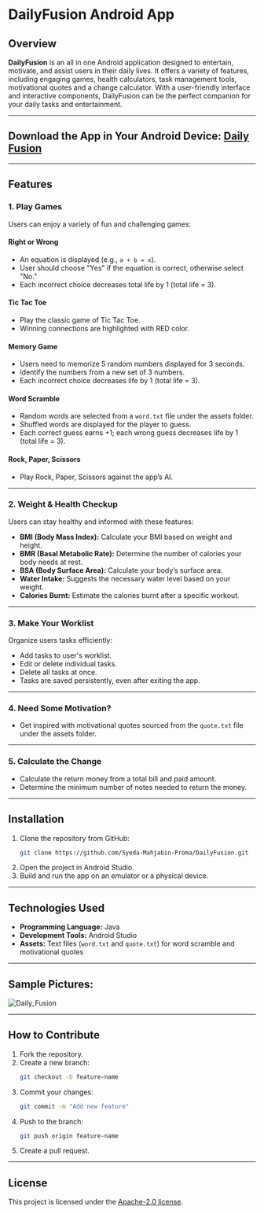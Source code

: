 # DailyFusion Android App

## Overview
**DailyFusion** is an all in one Android application designed to entertain, motivate, and assist users in their daily lives. It offers a variety of features, 
including engaging games, health calculators, task management tools, motivational quotes and a change calculator. With a user-friendly interface and 
interactive components, DailyFusion can be the perfect companion for your daily tasks and entertainment.

---
## Download the App in Your Android Device: [Daily Fusion](https://drive.google.com/file/d/1wxX5On6WF2_DfcZLaUkiPPRCi8Kh3pZY/view?usp=sharing)
---

## Features

### 1. Play Games
Users can enjoy a variety of fun and challenging games:

#### **Right or Wrong**
- An equation is displayed (e.g., `a + b = x`).
- User should choose "Yes" if the equation is correct, otherwise select "No."
- Each incorrect choice decreases total life by 1 (total life = 3).

#### **Tic Tac Toe**
- Play the classic game of Tic Tac Toe.
- Winning connections are highlighted with RED color.

#### **Memory Game**
- Users need to memorize 5 random numbers displayed for 3 seconds.
- Identify the numbers from a new set of 3 numbers.
- Each incorrect choice decreases life by 1 (total life = 3).

#### **Word Scramble**
- Random words are selected from a `word.txt` file under the assets folder.
- Shuffled words are displayed for the player to guess.
- Each correct guess earns +1; each wrong guess decreases life by 1 (total life = 3).

#### **Rock, Paper, Scissors**
- Play Rock, Paper, Scissors against the app’s AI.

---

### 2. Weight & Health Checkup
Users can stay healthy and informed with these features:
- **BMI (Body Mass Index):** Calculate your BMI based on weight and height.
- **BMR (Basal Metabolic Rate):** Determine the number of calories your body needs at rest.
- **BSA (Body Surface Area):** Calculate your body’s surface area.
- **Water Intake:** Suggests the necessary water level based on your weight.
- **Calories Burnt:** Estimate the calories burnt after a specific workout.

---

### 3. Make Your Worklist
Organize users tasks efficiently:
- Add tasks to user's worklist.
- Edit or delete individual tasks.
- Delete all tasks at once.
- Tasks are saved persistently, even after exiting the app.

---

### 4. Need Some Motivation?
- Get inspired with motivational quotes sourced from the `quote.txt` file under the assets folder.

---

### 5. Calculate the Change
- Calculate the return money from a total bill and paid amount.
- Determine the minimum number of notes needed to return the money.

---

## Installation
1. Clone the repository from GitHub:
   ```bash
   git clone https://github.com/Syeda-Mahjabin-Proma/DailyFusion.git
   ```
2. Open the project in Android Studio.
3. Build and run the app on an emulator or a physical device.

---

## Technologies Used
- **Programming Language:** Java
- **Development Tools:** Android Studio
- **Assets:** Text files (`word.txt` and `quote.txt`) for word scramble and motivational quotes

---

## Sample Pictures:
![Daily_Fusion](https://github.com/user-attachments/assets/26eab377-bbfe-4334-8d29-d3b4a7bef26b)

---


## How to Contribute
1. Fork the repository.
2. Create a new branch:
   ```bash
   git checkout -b feature-name
   ```
3. Commit your changes:
   ```bash
   git commit -m "Add new feature"
   ```
4. Push to the branch:
   ```bash
   git push origin feature-name
   ```
5. Create a pull request.

---

## License
This project is licensed under the [Apache-2.0 license](https://www.apache.org/licenses/).

